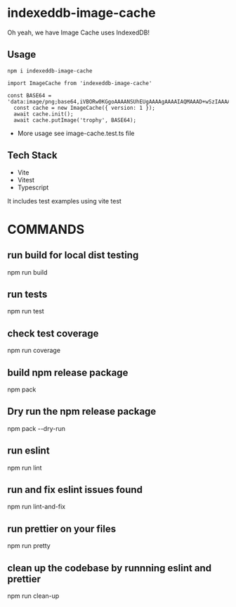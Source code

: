 # indexeddb-image-cache
Oh yeah, we have Image Cache uses IndexedDB!

## Usage

```
npm i indexeddb-image-cache
```

```
import ImageCache from 'indexeddb-image-cache'

const BASE64 = 'data:image/png;base64,iVBORw0KGgoAAAANSUhEUgAAAAgAAAAIAQMAAAD+wSzIAAAABlBMVEX///+/v7+jQ3Y5AAAADklEQVQI12P4AIX8EAgALgAD/aNpbtEAAAAASUVORK5CYII';
  const cache = new ImageCache({ version: 1 });
  await cache.init();
  await cache.putImage('trophy', BASE64);
```

* More usage see image-cache.test.ts file

## Tech Stack

- Vite
- Vitest 
- Typescript

It includes test examples using vite test


# COMMANDS
## run build for local dist testing
npm run build

## run tests
npm run test

## check test coverage
npm run coverage

## build npm release package
npm pack

## Dry run the npm release package
npm pack --dry-run

## run eslint 
npm run lint

## run and fix eslint issues found
npm run lint-and-fix

## run prettier on your files
npm run pretty

## clean up the codebase by runnning eslint and prettier
npm run clean-up

